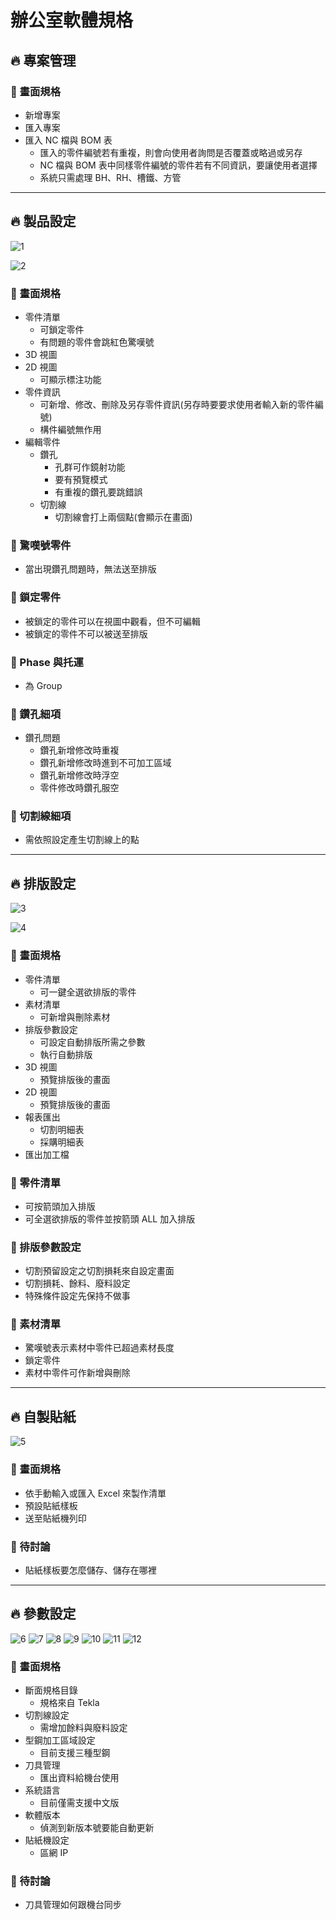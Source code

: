 # 辦公室軟體規格

## 🔥 專案管理

### 🔶 畫面規格

- 新增專案
- 匯入專案
- 匯入 NC 檔與 BOM 表
  - 匯入的零件編號若有重複，則會向使用者詢問是否覆蓋或略過或另存
  - NC 檔與 BOM 表中同樣零件編號的零件若有不同資訊，要讓使用者選擇
  - 系統只需處理 BH、RH、槽鐵、方管

---

## 🔥 製品設定

![1](./images/1.jpeg)

![2](./images/2.jpeg)

### 🔶 畫面規格

- 零件清單
  - 可鎖定零件
  - 有問題的零件會跳紅色驚嘆號
- 3D 視圖
- 2D 視圖
  - 可顯示標注功能
- 零件資訊
  - 可新增、修改、刪除及另存零件資訊(另存時要要求使用者輸入新的零件編號)
  - 構件編號無作用
- 編輯零件
  - 鑽孔
    - 孔群可作鏡射功能
    - 要有預覽模式
    - 有重複的鑽孔要跳錯誤
  - 切割線
    - 切割線會打上兩個點(會顯示在畫面)

### 🔶 驚嘆號零件

- 當出現鑽孔問題時，無法送至排版

### 🔶 鎖定零件

- 被鎖定的零件可以在視圖中觀看，但不可編輯
- 被鎖定的零件不可以被送至排版

### 🔶 Phase 與托運

- 為 Group

### 🔶 鑽孔細項

- 鑽孔問題
  - 鑽孔新增修改時重複
  - 鑽孔新增修改時進到不可加工區域
  - 鑽孔新增修改時浮空
  - 零件修改時鑽孔服空

### 🔶 切割線細項

- 需依照設定產生切割線上的點

---

## 🔥 排版設定

![3](./images/3.jpeg)

![4](./images/4.jpeg)

### 🔶 畫面規格

- 零件清單
  - 可一鍵全選欲排版的零件
- 素材清單
  - 可新增與刪除素材
- 排版參數設定
  - 可設定自動排版所需之參數
  - 執行自動排版
- 3D 視圖
  - 預覽排版後的畫面
- 2D 視圖
  - 預覽排版後的畫面
- 報表匯出
  - 切割明細表
  - 採購明細表
- 匯出加工檔

### 🔶 零件清單

- 可按箭頭加入排版
- 可全選欲排版的零件並按箭頭 ALL 加入排版

### 🔶 排版參數設定

- 切割預留設定之切割損耗來自設定畫面
- 切割損耗、餘料、廢料設定
- 特殊條件設定先保持不做事

### 🔶 素材清單

- 驚嘆號表示素材中零件已超過素材長度
- 鎖定零件
- 素材中零件可作新增與刪除

---

## 🔥 自製貼紙

![5](./images/5.jpeg)

### 🔶 畫面規格

- 依手動輸入或匯入 Excel 來製作清單
- 預設貼紙樣板
- 送至貼紙機列印

### 🔶 待討論

- 貼紙樣板要怎麼儲存、儲存在哪裡

---

## 🔥 參數設定

![6](./images/6.jpeg)
![7](./images/7.jpeg)
![8](./images/8.jpeg)
![9](./images/9.jpeg)
![10](./images/10.jpeg)
![11](./images/11.jpeg)
![12](./images/12.jpeg)

### 🔶 畫面規格

- 斷面規格目錄
  - 規格來自 Tekla
- 切割線設定
  - 需增加餘料與廢料設定
- 型鋼加工區域設定
  - 目前支援三種型鋼
- 刀具管理
  - 匯出資料給機台使用
- 系統語言
  - 目前僅需支援中文版
- 軟體版本
  - 偵測到新版本號要能自動更新
- 貼紙機設定
  - 區網 IP

### 🔶 待討論

- 刀具管理如何跟機台同步
